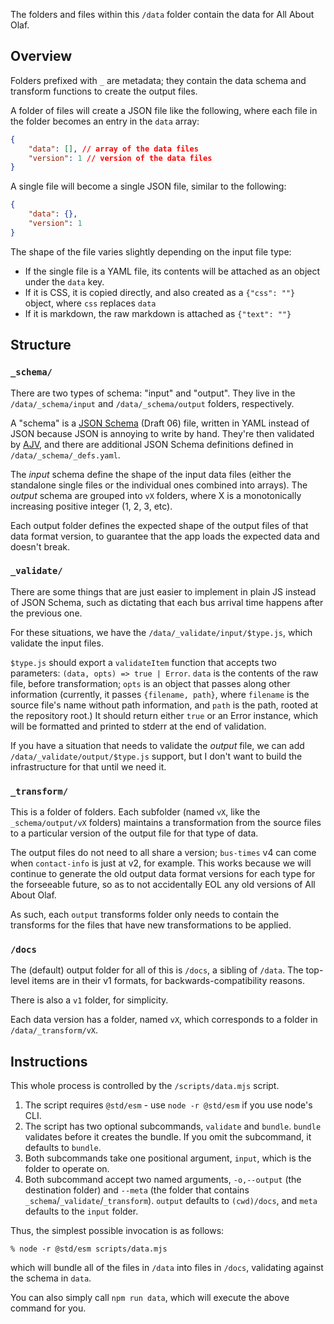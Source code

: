 The folders and files within this `/data` folder contain the data for All About Olaf.

## Overview

Folders prefixed with `_` are metadata; they contain the data schema and transform functions to create the output files.

A folder of files will create a JSON file like the following, where each file in the folder becomes an entry in the `data` array:

```json
{
    "data": [], // array of the data files
    "version": 1 // version of the data files
}
```

A single file will become a single JSON file, similar to the following:

```json
{
    "data": {},
    "version": 1
}
```

The shape of the file varies slightly depending on the input file type:

- If the single file is a YAML file, its contents will be attached as an object under the `data` key.
- If it is CSS, it is copied directly, and also created as a `{"css": ""}` object, where `css` replaces `data`
- If it is markdown, the raw markdown is attached as `{"text": ""}`

## Structure

### `_schema/`
There are two types of schema: "input" and "output". They live in the `/data/_schema/input` and `/data/_schema/output` folders, respectively.

A "schema" is a [JSON Schema](http://json-schema.org) (Draft 06) file, written in YAML instead of JSON because JSON is annoying to write by hand. They're then validated by [AJV](https://github.com/epoberezkin/ajv), and there are additional JSON Schema definitions defined in `/data/_schema/_defs.yaml`.

The _input_ schema define the shape of the input data files (either the standalone single files or the individual ones combined into arrays). The _output_ schema are grouped into `vX` folders, where X is a monotonically increasing positive integer (1, 2, 3, etc).

Each output folder defines the expected shape of the output files of that data format version, to guarantee that the app loads the expected data and doesn't break.

### `_validate/`
There are some things that are just easier to implement in plain JS instead of JSON Schema, such as dictating that each bus arrival time happens after the previous one.

For these situations, we have the `/data/_validate/input/$type.js`, which validate the input files.

`$type.js` should export a `validateItem` function that accepts two parameters: `(data, opts) => true | Error`. `data` is the contents of the raw file, before transformation; `opts` is an object that passes along other information (currently, it passes `{filename, path}`, where `filename` is the source file's name without path information, and `path` is the path, rooted at the repository root.) It should return either `true` or an Error instance, which will be formatted and printed to stderr at the end of validation.

If you have a situation that needs to validate the _output_ file, we can add `/data/_validate/output/$type.js` support, but I don't want to build the infrastructure for that until we need it.

### `_transform/`
This is a folder of folders. Each subfolder (named `vX`, like the `_schema/output/vX` folders) maintains a transformation from the source files to a particular version of the output file for that type of data.

The output files do not need to all share a version; `bus-times` v4 can come when `contact-info` is just at v2, for example. This works because we will continue to generate the old output data format versions for each type for the forseeable future, so as to not accidentally EOL any old versions of All About Olaf.

As such, each `output` transforms folder only needs to contain the transforms for the files that have new transformations to be applied.

### `/docs`
The (default) output folder for all of this is `/docs`, a sibling of `/data`. The top-level items are in their v1 formats, for backwards-compatibility reasons.

There is also a `v1` folder, for simplicity.

Each data version has a folder, named `vX`, which corresponds to a folder in `/data/_transform/vX`.

## Instructions

This whole process is controlled by the `/scripts/data.mjs` script.

1. The script requires `@std/esm` - use `node -r @std/esm` if you use node's CLI.
2. The script has two optional subcommands, `validate` and `bundle`. `bundle` validates before it creates the bundle. If you omit the subcommand, it defaults to `bundle`.
3. Both subcommands take one positional argument, `input`, which is the folder to operate on.
4. Both subcommand accept two named arguments, `-o,--output` (the destination folder) and `--meta` (the folder that contains `_schema`/`_validate`/`_transform`). `output` defaults to `(cwd)/docs`, and `meta` defaults to the `input` folder.

Thus, the simplest possible invocation is as follows:

```shell
% node -r @std/esm scripts/data.mjs
```

which will bundle all of the files in `/data` into files in `/docs`, validating against the schema in `data`.

You can also simply call `npm run data`, which will execute the above command for you.
